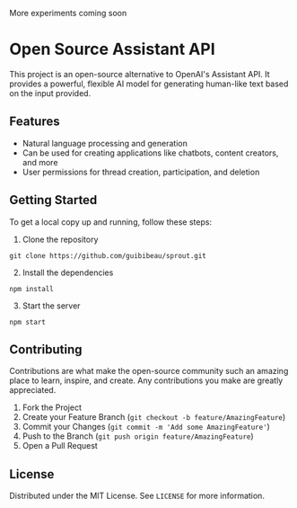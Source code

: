 More experiments coming soon

# Open Source Assistant API

This project is an open-source alternative to OpenAI's Assistant API. It provides a powerful, flexible AI model for generating human-like text based on the input provided.

## Features

- Natural language processing and generation
- Can be used for creating applications like chatbots, content creators, and more
- User permissions for thread creation, participation, and deletion

## Getting Started

To get a local copy up and running, follow these steps:

1. Clone the repository

```
git clone https://github.com/guibibeau/sprout.git
```

2. Install the dependencies

```
npm install

```

3. Start the server

```
npm start
```

## Contributing

Contributions are what make the open-source community such an amazing place to learn, inspire, and create. Any contributions you make are greatly appreciated.

1. Fork the Project
2. Create your Feature Branch (`git checkout -b feature/AmazingFeature`)
3. Commit your Changes (`git commit -m 'Add some AmazingFeature'`)
4. Push to the Branch (`git push origin feature/AmazingFeature`)
5. Open a Pull Request

## License

Distributed under the MIT License. See `LICENSE` for more information.
